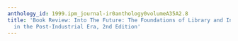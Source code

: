 ```yaml
---
anthology_id: 1999.ipm_journal-ir0anthology0volumeA35A2.8
title: 'Book Review: Into The Future: The Foundations of Library and Information Services
  in the Post-Industrial Era, 2nd Edition'
---
```


